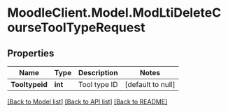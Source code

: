# MoodleClient.Model.ModLtiDeleteCourseToolTypeRequest

## Properties

Name | Type | Description | Notes
------------ | ------------- | ------------- | -------------
**Tooltypeid** | **int** | Tool type ID | [default to null]

[[Back to Model list]](../README.md#documentation-for-models) [[Back to API list]](../README.md#documentation-for-api-endpoints) [[Back to README]](../README.md)

